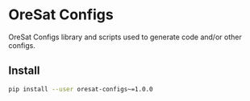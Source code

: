 # OreSat Configs

OreSat Configs library and scripts used to generate code and/or other configs.

## Install

```bash
pip install --user oresat-configs~=1.0.0
```
